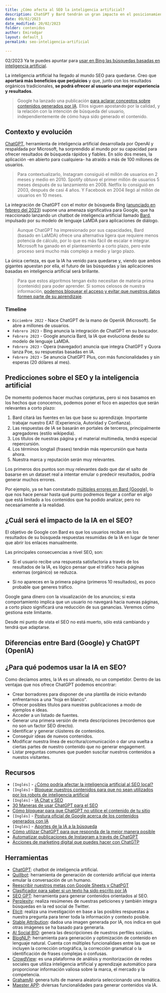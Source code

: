 ```yaml
---
title: ¿Cómo afecta al SEO la inteligencia artificial?
description: ChatGPT y Bard tendrán un gran impacto en el posicionamiento orgánico a medio plazo. 
date: 09/02/2023
date_modified: 20/02/2023
folder: contenidos
author: Emirodgar
layout: default_1
permalink: seo-inteligencia-artificial
  
---
```




<div class="alert alert-warning"><span class="badge badge-danger text-uppercase mr-2">02/2023</span>  Ya te puedes apuntar para <a href="https://www.bing.com/new?form=MW00XV&OCID=MW00XV">usar en Bing las búsquedas basadas en inteligencia artificial</a>.</div>


La inteligencia artificial ha llegado al mundo SEO para quedarse. Creo que **aportará más beneficios que perjuicios** y que, junto con los resultados orgánicos tradicionales, **se podrá ofrecer al usuario una mejor experiencia y resultados**.

> Google ha lanzado una publicación [para aclarar conceptos sobre contenidos generados por IA](https://developers.google.com/search/blog/2023/02/google-search-and-ai-content). Ellos siguen apostando por la calidad, y la relación con la intención de búsqueda del usuario, independientemente de cómo haya sido generado el contenido.

## Contexto y evolución

[ChatGPT](https://openai.com/blog/chatgpt/), herramienta de inteligencia artificial desarrollada por OpenAI y respaldada por Microsoft, ha sorprendido al mundo por su capacidad para ofrecer resultados de búsqueda rápidos y fiables. En sólo dos meses, la aplicación -en abierto para cualquiera- ha atraído a más de 100 millones de usuarios.

> Para contextualizarlo, Instagram consiguió el millón de usuarios en 2 meses y medio en 2010. Spotify obtuvo el primer millón de usuarios 5 meses después de su lanzamiento en 2008. Netflix lo consiguió en 2003, después de casi 4 años. Y Facebook en 2004 llegó al millón de usuarios en 10 meses. 

La integración de ChatGPT con el motor de búsqueda Bing ([anunciado en febrero del 2023](https://blogs.microsoft.com/blog/2023/02/07/reinventing-search-with-a-new-ai-powered-microsoft-bing-and-edge-your-copilot-for-the-web/)) supone una amenaza significativa para Google, que ha reaccionado lanzando un chatbot de inteligencia artificial llamado [Bard](https://blog.google/technology/ai/bard-google-ai-search-updates), impulsado por su modelo de lenguaje LaMDA para aplicaciones de diálogo.

> Aunque ChatGPT ha impresionado por sus capacidades, Bard (basado en LaMDA) ofrece una alternativa ligera que requiere menos potencia de cálculo, por lo que es más fácil de escalar e integrar. Microsoft ha ganado en el planteamiento a corto plazo, pero este proceso será mucho más complejo a medio y largo plazo.

La única certeza, es que la IA ha venido para quedarse y, viendo que ambos gigantes apuestan por ella, el futuro de las búsquedas y las aplicaciones basadas en inteligencia artificial será brillante.

> Para que estos algoritmos tengan éxito necesitan de materia prima (contenido) para poder aprender. Si somos celosos de nuestra información, [podemos bloquear el acceso y evitar que nuestros datos formen parte de su aprendizaje](https://www.searchenginejournal.com/how-to-block-chatgpt-from-using-your-website-content/478384/).

### Timeline

- `Diciembre 2022` - Nace ChatGPT de la mano de OpenIA (Microsoft). Se abre a millones de usuarios.
- `Febrero 2023` - Bing anuncia la integración de ChatGPT en su buscador.
- `Febrero 2023` - Google anuncia Bard, la IA que evoluciona desde su modelo de lenguaje LaMDA.
- `Febrero 2023` - Opera (navegador) anuncia que integra ChatGPT y Quora lanza Poe, su respuestas basadas en IA.
- `Febrero 2023` - Se anuncia ChatGPT Plus, con más funcionalidades y sin esperas (20 dólares al mes).


## Predicciones sobre el SEO y la inteligencia artificial

De momento podemos hacer muchas conjeturas, pero si nos basamos en los hechos que conocemos, podemos poner el foco en aspectos que serán relevantes a corto plazo:

1. Bard citará las fuentes en las que base su aprendizaje. Importante trabajar nuestro EAT (Experiencia, Autoridad y Confianza).
2. Las respuestas de IA se basarán en portales de terceros, principalmente agregadores (estilo wikipedia).
3. Los títulos de nuestras página y el material multimedia, tendrá especial repercursión.
4. Los términos longtail (frases) tendrán más repercursión que hasta ahora.
5. Nuestra marca y reputación serán muy relevantes.


Los primeros dos puntos son muy relevantes dado que dar el salto de basarse en un dataset real a intentar emular o predecir resultados, podría generar muchos errores.

Por ejemplo, ya se han constatado [múltiples errores en Bard (Google)](https://www.bbc.com/news/business-64576225), lo que nos hace pensar hasta qué punto podremos llegar a confiar en algo que está limitado a los contenidos que ha podido analizar, pero no necesariamente a la realidad. 

## ¿Cuál será el impacto de la IA en el SEO?

El objetivo de Google con Bard es que los usuarios reciban en los resultados de su búsqueda respuestas resumidas de la IA en lugar de tener que abrir los enlaces manualmente.

Las principales consecuencias a nivel SEO, son:

 - Si el usuario recibe una respuesta satisfactoria a través de los resultados de la IA, es lógico pensar que el tráfico hacia páginas externas (orgánico) se reduzca.

 - Si no apareces en la primera página (primeros 10 resultados), es poco probable que generes tráfico.

Google gana dinero con la visualización de los anuncios; si esta comportamiento implica que un usuario no navegará hacia nuevas páginas, a corto plazo significará una reducción de sus ganancias. Veremos cómo gestiona este limitante. 

Desde mi punto de vista el SEO no está muerto, sólo está cambiando y tendrá que adaptarse. 

## Diferencias entre Bard (Google) y ChatGPT (OpenIA)

## ¿Para qué podemos usar la IA en SEO?

Como decíamos antes, la IA es un alineado, no un competidor. Dentro de las ventajas que nos ofrece ChatGPT podemos encontrar:

- Crear borradores para disponer de una plantilla de inicio evitando enfrentarnos a una "hoja en blanco".
- Ofrecer posibles títulos para nuestras publicaciones a modo de ejemplos e ideas.
- Acceder a un listado de fuentes.
- Generar una primera versión de meta descripciones (recordemos que no son un factor SEO directo).
- Identificar y generar clústeres de contenidos.
- Conseguir ideas de nuevos contenidos.
- Modificar nuestra línea de escritura/comunicación o dar una vuelta a ciertas partes de nuestro contenido que no generar engagement.
- Listar preguntas comunes que pueden suscitar nuestros contenidos a nuestos visitantes.


## Recursos

- `[Inglés]` - [¿Cómo podría afectar la inteligencia artificial al SEO local?](https://www.localseoguide.com/what-could-ai-for-local-search-look-like/)
- `[Inglés]` - [Bloquear nuestros contenidos para que no sean utilizados por los robots de inteligencia artificial](https://www.searchenginejournal.com/how-to-block-chatgpt-from-using-your-website-content/478384/)
- `[Inglés]` - [IA Chat y SEO](https://www.jasper.ai/blog/ai-chat-for-seo)
- [30 Maneras de usar ChatGPT para el SEO](https://www.linkedin.com/posts/artemklimkin_30-chatgpt-prompts-for-seo-activity-7017086489813553152-Zutt)
- [Cómo bloquear para que ChatGPT no utilice el contenido de tu sitio](https://www.searchenginejournal.com/how-to-block-chatgpt-from-using-your-website-content/478384/)
- `[Inglés]` - [Postura oficial de Google acerca de los contenidos generados con IA](https://developers.google.com/search/blog/2023/02/google-search-and-ai-content)
- `[Inglés]` - [Aportes de la IA a la búsqueda](http://www.seobook.com/ai-driven-search)
- [Cómo utilizar ChatGPT para que responda de la mejor manera posible](https://www.instagram.com/p/CoXyiBILhxp/)
- [Automatizar publicaciones de Instagram a través de ChatGPT](https://www.instagram.com/p/CnxF2pvIfJz/)
- [Acciones de marketing digital que puedes hacer con ChatGTP](https://www.instagram.com/p/Cn2UwJ-oIX1/)



## Herramientas

- [ChatGPT](https://openai.com/blog/chatgpt/): chatbot de inteligencia artificial.
- [Quillbot](https://quillbot.com/): herramienta de generación de contenido artificial que intenta emular la conversación de un humano.
- [Reescribir nuestros metas con Google Sheets y ChatPGT](https://searchministry.co/how-to-add-chatgpt-in-google-sheets-and-rewrite-your-meta-data-in-bulk)
- [Clasificador para saber si un texto ha sido escrito por IA](https://openai.com/blog/new-ai-classifier-for-indicating-ai-written-text)
- [SEO GPT](https://seovendor.co/seo-gpt/): herramienta para generar contenidos orientados al SEO.
- [Perplexity](https://www.perplexity.ai/): realiza resúmenes de nuestras peticiones y también integra búsquedas en la red social de Twitter.
- [Elicit](https://elicit.org/): realiza una investigación en base a las posibles respuestas a nuestra pregunta para tener toda la información y contexto posible.
- [Stable Attribution](https://www.stableattribution.com/): dadoa una imagen generada por IA, nos indica en qué otras imágenes se ha basado para generarla.
- [AI Social BIO](https://aisocialbio.com/): genera las descripciones de nuestros perfiles sociales.
- [BlogNLP](https://www.blognlp.com/): herramienta para generación y optimización de contenido en lenguaje natural. Cuenta con múltiples funcionalidaes entre las que se incluyen la corrección ortográfica, la corrección gramatical o la identificación de frases complejas o confusas.
- [CrowdView](https://crowdview.ai/): es una plataforma de análisis y monitorización de redes sociales que utiliza inteligencia artificial y aprendizaje automático para proporcionar información valiosa sobre la marca, el mercado y la competencia.
- [GrahamAI](https://www.grahamai.co/): genera tuits de manera aleatoria seleccionando una temática.
- [Maester APP](https://maester.app/): dviersas funcionalidades para generar contenidos vía IA.